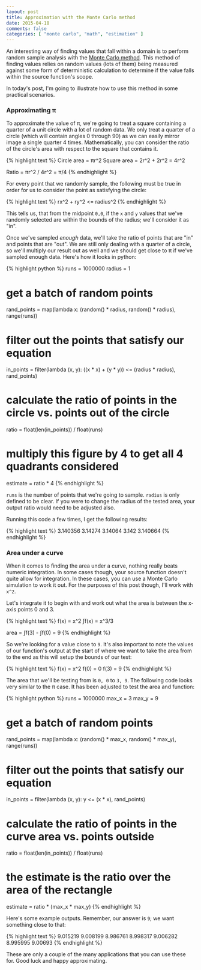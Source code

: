 ```yaml
---
layout: post
title: Approximation with the Monte Carlo method
date: 2015-04-18
comments: false
categories: [ "monte carlo", "math", "estimation" ]
---
```


An interesting way of finding values that fall within a domain is to perform random sample analysis with the [Monte Carlo method](http://en.wikipedia.org/wiki/Monte_Carlo_method). This method of finding values relies on random values (lots of them) being measured against some form of deterministic calculation to determine if the value falls within the source function's scope.

In today's post, I'm going to illustrate how to use this method in some practical scenarios. 

### Approximating π

To approximate the value of π, we're going to treat a square containing a quarter of a unit circle with a lot of random data. We only treat a quarter of a circle (which will contain angles 0 through 90) as we can easily mirror image a single quarter 4 times. Mathematically, you can consider the ratio of the circle's area with respect to the square that contains it.

{% highlight text %}
Circle area = πr^2
Square area = 2r^2 + 2r^2
            = 4r^2

Ratio       = πr^2 / 4r^2
            = π/4
{% endhighlight %}


For every point that we randomly sample, the following must be true in order for us to consider the point as satisfying the circle:

{% highlight text %}
rx^2 + ry^2 <= radius^2
{% endhighlight %}

This tells us, that from the midpoint `0,0`, if the `x` and `y` values that we've randomly selected are within the bounds of the radius; we'll consider it as "in".

Once we've sampled <em>enough</em> data, we'll take the ratio of points that are "in" and points that are "out". We are still only dealing with a quarter of a circle, so we'll multiply our result out as well and we should get close to π if we've sampled enough data. Here's how it looks in python:

{% highlight python %}
runs = 1000000
radius = 1

# get a batch of random points
rand_points = map(lambda x: (random() * radius, random() * radius), range(runs))

# filter out the points that satisfy our equation
in_points = filter(lambda (x, y): ((x * x) + (y * y)) <= (radius * radius), rand_points)

# calculate the ratio of points in the circle vs. points out of the circle
ratio = float(len(in_points)) / float(runs)

# multiply this figure by 4 to get all 4 quadrants considered
estimate = ratio * 4
{% endhighlight %}

`runs` is the number of points that we're going to sample. `radius` is only defined to be clear. If you were to change the radius of the tested area, your output ratio would need to be adjusted also.

Running this code a few times, I get the following results:

{% highlight text %}
3.140356
3.14274
3.14064
3.142
3.140664
{% endhighlight %}

### Area under a curve

When it comes to finding the area under a curve, nothing really beats numeric integration. In some cases though, your source function doesn't quite allow for integration. In these cases, you can use a Monte Carlo simulation to work it out. For the purposes of this post though, I'll work with `x^2`.

Let's integrate it to begin with and work out what the area is between the x-axis points 0 and 3.

{% highlight text %}
 f(x) = x^2
ʃf(x) = x^3/3

area  = ʃf(3) - ʃf(0)
      = 9
{% endhighlight %}

So we're looking for a value close to `9`. It's also important to note the values of our function's output at the start of where we want to take the area from to the end as this will setup the bounds of our test:

{% highlight text %}
f(x) = x^2
f(0) = 0
f(3) = 9
{% endhighlight %}

The area that we'll be testing from is `0, 0` to `3, 9`. The following code looks very similar to the π case. It has been adjusted to test the area and function:

{% highlight python %}
runs = 1000000
max_x = 3
max_y = 9

# get a batch of random points
rand_points = map(lambda x: (random() * max_x, random() * max_y), range(runs))

# filter out the points that satisfy our equation
in_points = filter(lambda (x, y): y <= (x * x), rand_points)

# calculate the ratio of points in the curve area vs. points outside
ratio = float(len(in_points)) / float(runs)

# the estimate is the ratio over the area of the rectangle
estimate = ratio * (max_x * max_y)
{% endhighlight %}

Here's some example outputs. Remember, our answer is `9`; we want something close to that:

{% highlight text %}
9.015219
9.008199
8.986761
8.998317
9.006282
8.995995
9.00693
{% endhighlight %}

These are only a couple of the many applications that you can use these for. Good luck and happy approximating.